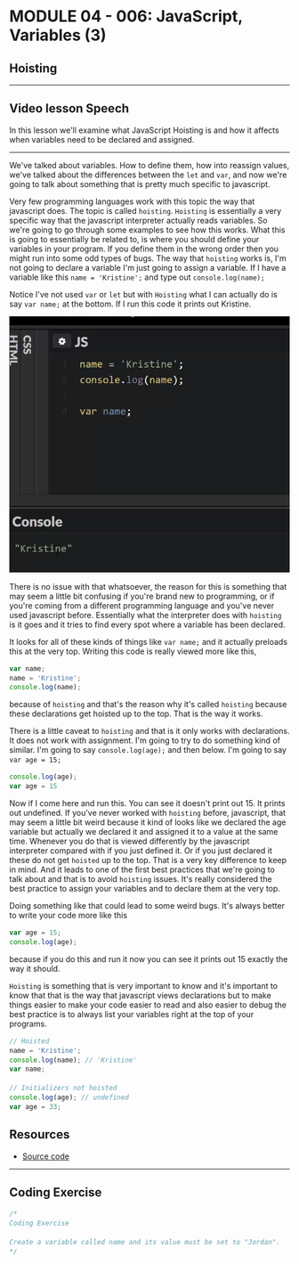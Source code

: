 # MODULE 04 - 006: JavaScript, Variables (3)

## Hoisting

****

## Video lesson Speech

In this lesson we'll examine what JavaScript Hoisting is and how it affects when variables need to be declared and assigned.

****

We've talked about variables. How to define them, how into reassign values, we've talked about the differences between the `let` and `var`, and now we're going to talk about something that is pretty much specific to javascript. 

Very few programming languages work with this topic the way that javascript does. The topic is called `hoisting`. `Hoisting` is essentially a very specific way that the javascript interpreter actually reads variables. So we're going to go through some examples to see how this works. What this is going to essentially be related to, is where you should define your variables in your program. If you define them in the wrong order then you might run into some odd types of bugs. The way that `hoisting` works is, I'm not going to declare a variable I'm just going to assign a variable. If I have a variable like this `name = 'Kristine';` and type out `console.log(name);`

Notice I've not used `var` or `let` but with `Hoisting` what I can actually do is say `var name;` at the bottom. If I run this code it prints out Kristine. 

![large](./04-006_IMG1.png)

There is no issue with that whatsoever, the reason for this is something that may seem a little bit confusing if you're brand new to programming, or if you're coming from a different programming language and you've never used javascript before. Essentially what the interpreter does with `hoisting` is it goes and it tries to find every spot where a variable has been declared.

It looks for all of these kinds of things like `var name;` and it actually preloads this at the very top. Writing this code is really viewed more like this,

```javascript
var name;
name = 'Kristine';
console.log(name);
```

because of `hoisting` and that's the reason why it's called `hoisting` because these declarations get hoisted up to the top. That is the way it works. 

There is a little caveat to `hoisting` and that is it only works with declarations. It does not work with assignment. I'm going to try to do something kind of similar. I'm going to say `console.log(age);` and then below. I'm going to say `var age = 15;`

```javascript
console.log(age);
var age = 15
```

Now if I come here and run this. You can see it doesn't print out 15. It prints out undefined. If you've never worked with `hoisting` before, javascript, that may seem a little bit weird because it kind of looks like we declared the age variable but actually we declared it and assigned it to a value at the same time. Whenever you do that is viewed differently by the javascript interpreter compared with if you just defined it. Or if you just declared it these do not get `hoisted` up to the top. That is a very key difference to keep in mind. And it leads to one of the first best practices that we're going to talk about and that is to avoid `hoisting` issues. It's really considered the best practice to assign your variables and to declare them at the very top.

Doing something like that could lead to some weird bugs. It's always better to write your code more like this 

```javascript
var age = 15; 
console.log(age);
```

because if you do this and run it now you can see it prints out 15 exactly the way it should. 

`Hoisting` is something that is very important to know and it's important to know that that is the way that javascript views declarations but to make things easier to make your code easier to read and also easier to debug the best practice is to always list your variables right at the top of your programs.

```javascript
// Hoisted
name = 'Kristine';
console.log(name); // 'Kristine'
var name;

// Initializers not hoisted
console.log(age); // undefined
var age = 33;
```

## Resources

- [Source code](https://github.com/rails-camp/javascript-programming/blob/master/section_b_07_hoisting.js)

****

## Coding Exercise

```js
/*
Coding Exercise

Create a variable called name and its value must be set to "Jordan".
*/
```
